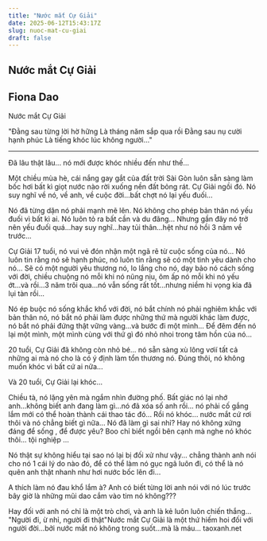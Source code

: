 ```yaml
---
title: "Nước mắt Cự Giải"
date: 2025-06-12T15:43:17Z
slug: nuoc-mat-cu-giai
draft: false
---
```


## Nước mắt Cự Giải

## Fiona Dao

Nước mắt Cự Giải

 "Đằng sau từng lời hờ hững
Là tháng năm sắp qua rồi
Đằng sau nụ cười hạnh phúc 
Là tiếng khóc lúc không người..."

***
Đã lâu thật lâu... nó mới được khóc nhiều đến như thế...

Một chiều mùa hè, cái nắng gay gắt của đất trời Sài Gòn luôn sẵn sàng làm bốc hơi bất kì giọt nước nào rời xuống nền đất bỏng rát. Cự Giải ngồi đó. Nó suy nghĩ về nó, về anh, về cuộc đời...bất chợt nó lại yếu đuối...

Nó đã từng dặn nó phải mạnh mẽ lên. Nó không cho phép bản thân nó yếu đuối vì bất kì ai. Nó luôn tỏ ra bất cần và du đãng... Nhưng gần đây nó trở nên yếu đuối quá...hay suy nghĩ...hay tủi thân...hệt như nó hồi 3 năm về trước...

Cự Giải 17 tuổi, nó vui vẻ đón nhận một ngã rẽ từ cuộc sống của nó... Nó luôn tin rằng nó sẽ hạnh phúc, nó luôn tin rằng sẽ có một tình yêu dành cho nó... Sẽ có một người yêu thương nó, lo lắng cho nó, dạy bảo nó cách sống với đời, chiều chuộng nó mỗi khi nó nũng nịu, ôm ấp nó mỗi khi nó yếu ớt...và rồi...3 năm trôi qua...nó vẫn sống rất tốt...nhưng niềm hi vọng kia đã lụi tàn rồi...

Nó ép buộc nó sống khắc khổ với đời, nó bắt chính nó phải nghiêm khắc với bản thân nó, nó bắt nó phải làm được những thứ mà người khác làm được, nó bắt nó phải đứng thật vững vàng...và bước đi một mình...
Để đêm đến nó lại một mình, một mình cùng với thứ gì đó nhỏ nhoi trong tâm hồn của nó...

20 tuổi, Cự Giải đã không còn nhỏ bé... nó sẵn sàng xù lông vơií tất cả những ai mà nó cho là có ý định làm tổn thương nó. Đúng thôi, nó không muốn khóc vì bất cứ ai nữa...

Và 20 tuổi, Cự Giải lại khóc...

Chiều tà, nó lặng yên mà ngắm nhìn đường phố. Bất giác nó lại nhớ anh...không biết anh đang làm gì...nó đã xóa số anh rồi... nó phải cố gắng lắm mới có thể hoàn thành cái thao tác đó... 
Rồi nó khóc... nước mắt cứ rơi thôi và nó chẳng biết gì nữa...
Nó đã làm gì sai nhỉ? Hay nó không xứng đáng để sống , để được yêu? 
Boo chỉ biết ngồi bên cạnh mà nghe nó khóc thôi... tội nghiệp ...

Nó thật sự không hiểu tại sao nó lại bị đối xử như vậy... chẳng thành anh nói cho nó 1 cái lý do nào đó, để có thể làm nó gục ngã luôn đi, có thể là nó quên anh thật nhanh như hơi nước bốc lên đi...

A thích làm nó đau khổ lắm à? Anh có biết từng lời anh nói với nó lúc trước bây giờ là những mũi dao cắm vào tim nó không???

Hay đối với anh nó chỉ là một trò chơi, và anh là kẻ luôn luôn chiến thắng...
"Người đi, ừ nhỉ, người đi thật"Nước mắt Cự Giải là một thứ hiếm hoi đối với người đời...bởi nước mắt nó không trong suốt...mà là máu... 
 taoxanh.net